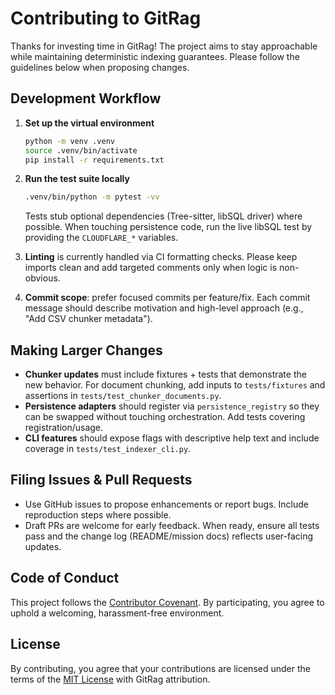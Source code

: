 # Contributing to GitRag

Thanks for investing time in GitRag! The project aims to stay approachable while
maintaining deterministic indexing guarantees. Please follow the guidelines
below when proposing changes.

## Development Workflow

1. **Set up the virtual environment**
   ```bash
   python -m venv .venv
   source .venv/bin/activate
   pip install -r requirements.txt
   ```

2. **Run the test suite locally**
   ```bash
   .venv/bin/python -m pytest -vv
   ```
   Tests stub optional dependencies (Tree-sitter, libSQL driver) where
   possible. When touching persistence code, run the live libSQL test by
   providing the `CLOUDFLARE_*` variables.

3. **Linting** is currently handled via CI formatting checks. Please keep
   imports clean and add targeted comments only when logic is non-obvious.

4. **Commit scope**: prefer focused commits per feature/fix. Each commit message
   should describe motivation and high-level approach (e.g., "Add CSV chunker
   metadata").

## Making Larger Changes

- **Chunker updates** must include fixtures + tests that demonstrate the new
  behavior. For document chunking, add inputs to `tests/fixtures` and assertions
  in `tests/test_chunker_documents.py`.
- **Persistence adapters** should register via `persistence_registry` so they
  can be swapped without touching orchestration. Add tests covering
  registration/usage.
- **CLI features** should expose flags with descriptive help text and include
  coverage in `tests/test_indexer_cli.py`.

## Filing Issues & Pull Requests

- Use GitHub issues to propose enhancements or report bugs. Include reproduction
  steps where possible.
- Draft PRs are welcome for early feedback. When ready, ensure all tests pass
  and the change log (README/mission docs) reflects user-facing updates.

## Code of Conduct

This project follows the [Contributor Covenant](https://www.contributor-covenant.org/).
By participating, you agree to uphold a welcoming, harassment-free environment.

## License

By contributing, you agree that your contributions are licensed under the terms
of the [MIT License](LICENSE) with GitRag attribution.
